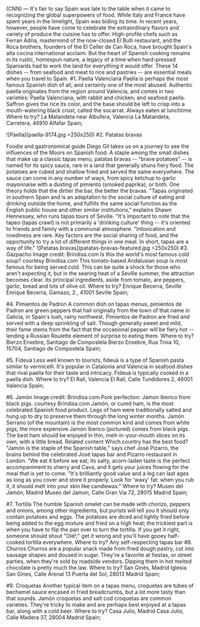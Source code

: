 (CNN) — It's fair to say Spain was late to the table when it came to recognizing the global superpowers of food.
While Italy and France have spent years in the limelight, Spain was biding its time.
In recent years, however, people have come to celebrate the extraordinary flavors and variety of produce the cuisine has to offer.
High-profile chefs such as Ferran Adria, mastermind of the now-closed El Bulli restaurant, and the Roca brothers, founders of the El Celler de Can Roca, have brought Spain's alta cocina international acclaim.
But the heart of Spanish cooking remains in its rustic, homespun nature, a legacy of a time when hard-pressed Spaniards had to work the land for everything it would offer.
These 14 dishes -- from seafood and meat to rice and pastries -- are essential meals when you travel to Spain.
#1. Paella Valenciana
Paella is perhaps the most famous Spanish dish of all, and certainly one of the most abused. Authentic paella originates from the region around Valencia, and comes in two varieties: Paella Valenciana, with rabbit and chicken; and seafood paella.
Saffron gives the rice its color, and the base should be left to crisp into a mouth-watering black crust, called the socarrat. Always eaten at lunchtime.
Where to try? La Matandeta near Albufera, Valencia
La Matandeta, Carretera, 46910 Alfafar Spain;

![Paella](paella-9174.jpg =250x250)
#2. Patatas bravas

Foodie and gastronomical guide Diego Gil takes us on a journey to see the influences of the Moors on Spanish food.
A staple among the small dishes that make up a classic tapas menu, patatas bravas -- "brave potatoes" -- is named for its spicy sauce, rare in a land that generally shuns fiery food.
The potatoes are cubed and shallow fried and served the same everywhere. The sauce can come in any number of ways, from spicy ketchup to garlic mayonnaise with a dusting of pimiento (smoked paprika), or both.
One theory holds that the dirtier the bar, the better the bravas.
"Tapas originated in southern Spain and is an adaptation to the social culture of eating and drinking outside the home, and fulfills the same social function as the English public house and other similar institutions," explains Shawn Hennessey, who runs tapas tours of Seville.
"It's important to note that the tapeo (tapas crawl) is not primarily a 'drinking culture' thing -- it's oriented to friends and family with a communal atmosphere.
"Intoxication and rowdiness are rare. Key factors are the social sharing of food, and the opportunity to try a lot of different things in one meal. In short, tapas are a way of life."
![Patatas bravas](patatas-bravas-featured.jpg =250x250)
#3. Gazpacho
Image credit: Brindisa.com
Is this the world's most famous cold soup?
courtesy Brindisa.com
This tomato-based Andalusian soup is most famous for being served cold. This can be quite a shock for those who aren't expecting it, but in the searing heat of a Seville summer, the attraction becomes clear.
Its principal ingredients, aside from tomato, are peppers, garlic, bread and lots of olive oil.
Where to try? Enrique Becerra, Seville
Enrique Becerra, Gamazo, 2., 41001 Seville Spain;

#4. Pimientos de Padron
A common dish on tapas menus, pimientos de Padron are green peppers that hail originally from the town of that name in Galicia, in Spain's lush, rainy northwest.
Pimientos de Padron are fried and served with a deep sprinkling of salt. Though generally sweet and mild, their fame stems from the fact that the occasional pepper will be fiery hot -- lending a Russian Roulette element of surprise to eating them.
Where to try? Bierzo Enxebre, Santiago de Compostela
Bierzo Enxebre, Rua Troia 10, 15704, Santiago de Compostela Spain;

#5. Fideuà
Less well known to tourists, fideuà is a type of Spanish pasta similar to vermicelli. It's popular in Catalonia and Valencia in seafood dishes that rival paella for their taste and intricacy.
Fideuà is typically cooked in a paella dish.
Where to try? El Rall, Valencia
El Rall, Calle Tundidores 2, 46001 Valencia Spain;

#6. Jamón
Image credit: Brindisa.com
Pork perfection: Jamon Iberico from black pigs.
courtesy Brindisa.com
Jamón, or cured ham, is the most celebrated Spanish food product. Legs of ham were traditionally salted and hung up to dry to preserve them through the long winter months.
Jamón Serrano (of the mountain) is the most common kind and comes from white pigs; the more expensive Jamón Iberico (pictured) comes from black pigs.
The best ham should be enjoyed in thin, melt-in-your-mouth slices on its own, with a little bread.
Related content
Which country has the best food?
"Jamón is the staple of the Spanish table," says chef José Pizarro, the brains behind the celebrated José tapas bar and Pizarro restaurant in London.
"We eat it before we eat; its salty, acorn-laden taste is the perfect accompaniment to sherry and Cava, and it gets your juices flowing for the meal that is yet to come.
"It's brilliantly good value and a leg can last ages as long as you cover and store it properly. Look for 'waxy' fat: when you rub it, it should melt into your skin like candlewax."
Where to try? Museo del Jamón, Madrid
Museo del Jamon, Calle Gran Via 72, 28015 Madrid Spain;

#7. Tortilla
The humble Spanish omelet can be made with chorizo, peppers and onions, among other ingredients, but purists will tell you it should only contain potatoes and eggs.
The potatoes are diced and lightly fried before being added to the egg mixture and fried on a high heat; the trickiest part is when you have to flip the pan over to turn the tortilla.
If you get it right, someone should shout "Olé!;" get it wrong and you'll have gooey half-cooked tortilla everywhere.
Where to try? Any self-respecting tapas bar
#8. Churros
Churros are a popular snack made from fried dough pastry, cut into sausage shapes and doused in sugar. They're a favorite at fiestas, or street parties, when they're sold by roadside vendors. Dipping them in hot melted chocolate is pretty much the law.
Where to try? San Ginés, Madrid
Iglesia San Gines, Calle Arenal 13 Puerta del Sol, 28013 Madrid Spain;

#9. Croquetas
Another typical item on a tapas menu, croquetas are tubes of bechamel sauce encased in fried breadcrumbs, but a lot more tasty than that sounds.
Jamón croquetas and salt cod croquetas are common varieties. They're tricky to make and are perhaps best enjoyed at a tapas bar, along with a cold beer.
Where to try? Casa Julio, Madrid
Casa Julio, Calle Madera 37, 28004 Madrid Spain;

